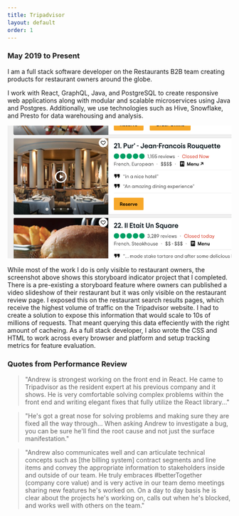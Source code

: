 ```yaml
---
title: Tripadvisor
layout: default
order: 1
---
```


### May 2019 to Present

I am a full stack software developer on the Restaurants B2B team creating products for restaurant owners around the globe.

I work with React, GraphQL, Java, and PostgreSQL to create responsive web applications along with modular and scalable microservices using Java and Postgres. Additionally, we use technologies such as Hive, Snowflake, and Presto for data warehousing and analysis.

![Nokia Logo](/static/tripadvisor1.png)

While most of the work I do is only visible to restaurant owners, the screenshot above shows this storyboard indicator project that I completed. There is a pre-existing a storyboard feature where owners can published a video slideshow of their restaurant but it was only visible on the restaurant review page. I exposed this on the restaurant search results pages, which receive the highest volume of traffic on the Tripadvisor website. I had to create a solution to expose this information that would scale to 10s of millions of requests. That meant querying this data effeciently with the right amount of cacheing. As a full stack developer, I also wrote the CSS and HTML to work across every browser and platform and setup tracking metrics for feature evaluation.

### Quotes from Performance Review

> "Andrew is strongest working on the front end in React.  He came to Tripadvisor as the resident expert at his previous company and it shows.  He is very comfortable solving complex problems within the front end and writing elegant fixes that fully utilize the React library..."

> "He's got a great nose for solving problems and making sure they are fixed all the way through... When asking Andrew to investigate a bug, you can be sure he'll find the root cause and not just the surface manifestation."

> "Andrew also communicates well and can articulate technical concepts such as [the billing system] contract segments and line items and convey the appropriate information to stakeholders inside and outside of our team.  He truly embraces #betterTogether  (company core value) and is very active in our team demo meetings sharing new features he's worked on.  On a day to day basis he is clear about the projects he's working on, calls out when he's blocked, and works well with others on the team."